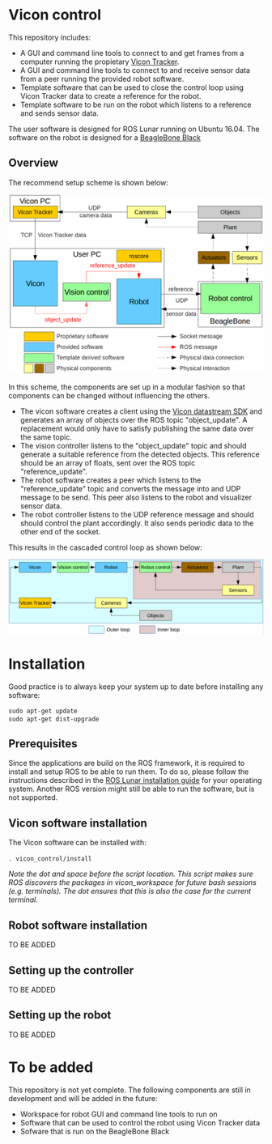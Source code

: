# Vicon control

This repository includes:

* A GUI and command line tools to connect to and get frames from a computer running the propietary [Vicon Tracker](https://www.vicon.com/products/software/tracker). 
* A GUI and command line tools to connect to and receive sensor data from a peer running the provided robot software.
* Template software that can be used to close the control loop using Vicon Tracker data to create a reference for the robot.
* Template software to be run on the robot which listens to a reference and sends sensor data.

The user software is designed for ROS Lunar running on Ubuntu 16.04. The software on the robot is designed for a [BeagleBone Black](https://beagleboard.org/black)

## Overview

The recommend setup scheme is shown below:

![General Scheme](/images/general_scheme.png)

In this scheme, the components are set up in a modular fashion so that components can be changed without influencing the others.

* The vicon software creates a client using the [Vicon datastream SDK](https://www.vicon.com/products/software/datastream-sdk) and generates an array of objects over the ROS topic "object_update". A replacement would only have to satisfy publishing the same data over the same topic.
* The vision controller listens to the "object_update" topic and should generate a suitable reference from the detected objects. This reference should be an array of floats, sent over the ROS topic "reference_update".
* The robot software creates a peer which listens to the "reference_update" topic and converts the message into and UDP message to be send. This peer also listens to the robot and visualizer sensor data.
* The robot controller listens to the UDP reference message and should should control the plant accordingly. It also sends periodic data to the other end of the socket.

This results in the cascaded control loop as shown below:

![Control Loop](/images/control_loop.png)

# Installation

Good practice is to always keep your system up to date before installing any software:

```
sudo apt-get update
sudo apt-get dist-upgrade
```

## Prerequisites

Since the applications are build on the ROS framework, it is required to install and setup ROS to be able to run them. To do so, please follow the instructions described in the [ROS Lunar installation guide](http://wiki.ros.org/lunar/Installation) for your operating system. Another ROS version might still be able to run the software, but is not supported.

## Vicon software installation

The Vicon software can be installed with:

`. vicon_control/install`

*Note the dot and space before the script location. This script makes sure ROS discovers the packages in vicon_workspace for future bash sessions (e.g. terminals). The dot ensures that this is also the case for the current terminal.*

## Robot software installation

TO BE ADDED

## Setting up the controller

TO BE ADDED

## Setting up the robot

TO BE ADDED

# To be added

This repository is not yet complete. The following components are still in development and will be added in the future:

* Workspace for robot GUI and command line tools to run on 
* Software that can be used to control the robot using Vicon Tracker data
* Sofware that is run on the BeagleBone Black
